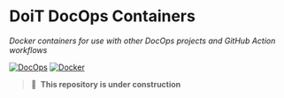 # DoiT DocOps Containers

_Docker containers for use with other DocOps projects and GitHub Action
workflows_

[![DocOps][action-docops-img]][action-docops]
[![Docker][action-docker-img]][action-docker]

[action-docops-img]: https://github.com/doitintl/docops-containers/actions/workflows/docops.yaml/badge.svg
[action-docops]: https://github.com/doitintl/docops-containers/actions/workflows/docops.yaml
[action-docker-img]: https://github.com/doitintl/docops-containers/actions/workflows/docker.yaml/badge.svg
[action-docker]: https://github.com/doitintl/docops-containers/actions/workflows/docker.yaml

> 🚧&nbsp;&nbsp;**This repository is under construction**
